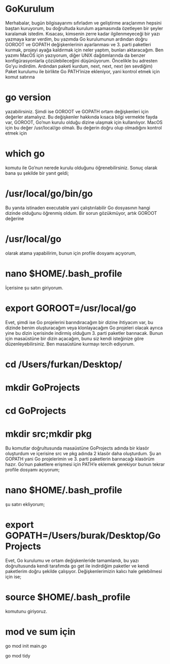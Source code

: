 # GoKurulum

Merhabalar, bugün bilgisayarımı sıfırladım ve geliştirme araçlarımın hepsini baştan kuruyorum, bu doğrultuda kurulum aşamasınıda özetleyen bir şeyler karalamak istedim. Kısacası, kimsenin zerre kadar ilgilenmeyeceği bir yazı yazmaya karar verdim, bu yazımda Go kurulumunun ardından doğru GOROOT ve GOPATH değişkenlerinin ayarlanması ve 3. parti paketleri kurmak, projeyi ayağa kaldırmak için neler yaptım, bunları aktaracağım.
Ben yazımı MacOS için yazıyorum, diğer UNIX dağıtımlarında da benzer konfigürasyonlarla çözülebileceğini düşünüyorum.
Öncelikle bu adresten Go’yu indirdim.
Ardından paketi kurdum, next, next, next (en sevdiğim)
Paket kurulumu ile birlikte Go PATH’inize ekleniyor, yani kontrol etmek için komut satırına
# go version
yazabilirsiniz.
Şimdi ise GOROOT ve GOPATH ortam değişkenleri için değerler atamalıyız.
Bu değişkenler hakkında kısaca bilgi vermekte fayda var, GOROOT, Go’nun kurulu olduğu dizine ulaşmak için kullanılıyor.
MacOS için bu değer /usr/local/go olmalı.
Bu değerin doğru olup olmadığını kontrol etmek için
# which go
komutu ile Go’nun nerede kurulu olduğunu öğrenebilirsiniz.
Sonuç olarak bana şu şekilde bir yanıt geldi;
# /usr/local/go/bin/go
Bu yanıta istinaden executable yani çalıştırılabilir Go dosyasının hangi dizinde olduğunu öğrenmiş oldum.
Bir sorun gözükmüyor, artık GOROOT değerine
# /usr/local/go
olarak atama yapabilirim, bunun için profile dosyamı açıyorum,
# nano $HOME/.bash_profile
İçerisine şu satırı giriyorum.
# export GOROOT=/usr/local/go
Evet, şimdi ise Go projelerini barındıracağım bir dizine ihtiyacım var, bu dizinde benim oluşturacağım veya klonlayacağım Go projeleri olacak ayrıca yine bu dizin içerisinde indirmiş olduğum 3. parti paketler barınacak.
Bunun için masaüstüne bir dizin açacağım, bunu siz kendi isteğinize göre düzenleyebilirsiniz. Ben masaüstüne kurmayı tercih ediyorum.
# cd /Users/furkan/Desktop/
# mkdir GoProjects
# cd GoProjects
# mkdir src;mkdir pkg
Bu komutlar doğrultusunda masaüstüne GoProjects adında bir klasör oluşturdum ve içerisine src ve pkg adında 2 klasör daha oluşturdum.
Şu an GOPATH yani Go projelerimin ve 3. parti paketlerin barınacağı klasörüm hazır.
Go’nun paketlere erişmesi için PATH’e eklemek gerekiyor bunun tekrar profile dosyamı açıyorum;
# nano $HOME/.bash_profile
şu satırı ekliyorum;
# export GOPATH=/Users/burak/Desktop/GoProjects
Evet, Go kurulumu ve ortam değişkenleride tamamlandı, bu yazı doğrultusunda kendi tarafımda go get ile indirdiğim paketler ve kendi paketlerim doğru şekilde çalışıyor.
Değişkenlerimizin kalıcı hale gelebilmesi için ise;
# source $HOME/.bash_profile
komutunu giriyoruz.

# mod ve sum için

go mod init main.go

go mod tidy
